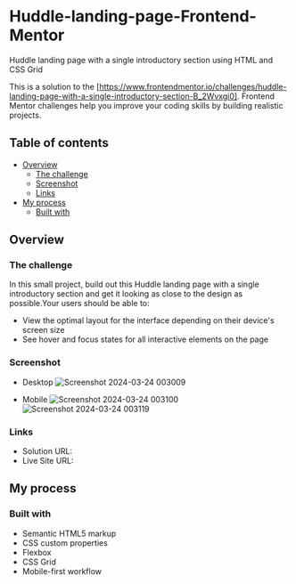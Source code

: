 # Huddle-landing-page-Frontend-Mentor
Huddle landing page with a single introductory section using HTML and CSS Grid

This is a solution to the [https://www.frontendmentor.io/challenges/huddle-landing-page-with-a-single-introductory-section-B_2Wvxgi0]. Frontend Mentor challenges help you improve your coding skills by building realistic projects.

## Table of contents

- [Overview](#overview)
  - [The challenge](#the-challenge)
  - [Screenshot](#screenshot)
  - [Links](#links)
- [My process](#my-process)
  - [Built with](#built-with)

## Overview

### The challenge
In this small project, build out this Huddle landing page with a single introductory section and get it looking as close to the design as possible.Your users should be able to:
- View the optimal layout for the interface depending on their device's screen size
- See hover and focus states for all interactive elements on the page

### Screenshot
- Desktop
  ![Screenshot 2024-03-24 003009](https://github.com/aratidsa/Huddle-landing-page-Frontend-Mentor/assets/128802362/7ee4d4d5-d6a1-4609-805b-5f09cd529ca8)

  
- Mobile
![Screenshot 2024-03-24 003100](https://github.com/aratidsa/Huddle-landing-page-Frontend-Mentor/assets/128802362/92deb40e-67d3-4755-96ee-2abe4e9f8d1d)
![Screenshot 2024-03-24 003119](https://github.com/aratidsa/Huddle-landing-page-Frontend-Mentor/assets/128802362/4433a095-83f5-44e6-8d86-f7252b50bbab)

### Links

- Solution URL: 
- Live Site URL: 

## My process

### Built with

- Semantic HTML5 markup
- CSS custom properties
- Flexbox
- CSS Grid
- Mobile-first workflow
